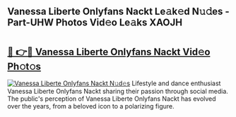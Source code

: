 ## Vanessa Liberte Onlyfans Nackt Le𝚊k𝚎d N𝚞𝚍es - Part-UHW Photos Vid𝚎o Le𝚊ks XAOJH

# <h2><a href="http://fb0vhyf.evod.top/?m=Vanessa+Liberte+Onlyfans+Nackt">🔗 👉🔴 Vanessa Liberte Onlyfans Nackt Vid𝚎o Ph𝚘t𝚘s</a></h2>

[![Vanessa Liberte Onlyfans Nackt N𝚞d𝚎s](https://i.imgur.com/8V9OHl7.gif)](http://fb0vhyf.evod.top/?m=Vanessa+Liberte+Onlyfans+Nackt)
Lifestyle and dance enthusiast Vanessa Liberte Onlyfans Nackt sharing their passion through social media. The public's perception of Vanessa Liberte Onlyfans Nackt has evolved over the years, from a beloved icon to a polarizing figure. 
